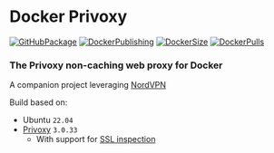 # Docker Privoxy

[![GitHubPackage][GitHubPackageBadge]][GitHubPackageLink]
[![DockerPublishing][DockerPublishingBadge]][DockerLink]
[![DockerSize][DockerSizeBadge]][DockerLink]
[![DockerPulls][DockerPullsBadge]][DockerLink]

### The Privoxy non-caching web proxy for Docker

A companion project leveraging [NordVPN](https://github.com/tmknight/docker-nordvpn)

Build based on:
- Ubuntu `22.04`
- [Privoxy](https://www.privoxy.org/) `3.0.33`
  - With support for [SSL inspection](https://www.privoxy.org/faq/misc.html#SSL) 

[GitHubPackageBadge]: https://github.com/tmknight/docker-privoxy/actions/workflows/github-package.yml/badge.svg
[GitHubPackageLink]: https://github.com/tmknight/docker-privoxy/pkgs/container/privoxy
[DockerPublishingBadge]: https://github.com/tmknight/docker-privoxy/actions/workflows/docker-publish.yml/badge.svg
[DockerPullsBadge]: https://badgen.net/docker/pulls/tmknight88/privoxy?icon=docker&label=Docker+Pulls&labelColor=black&color=green
[DockerSizeBadge]: https://badgen.net/docker/size/tmknight88/privoxy/1.1.2-ubuntu?icon=docker&label=Docker+Size&labelColor=black&color=green
[DockerLink]: https://hub.docker.com/r/tmknight88/privoxy
